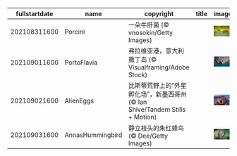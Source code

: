 |fullstartdate|name|copyright|title|image|
|--|--|--|--|--|
202108311600|Porcini|一朵牛肝菌 (© vnosokin/Getty Images)||![](/zh-CN/2021/09/202108311600Porcini.jpg)|
202109011600|PortoFlavia|弗拉维亚港，意大利撒丁岛 (© Visualframing/Adobe Stock)||![](/zh-CN/2021/09/202109011600PortoFlavia.jpg)|
202109021600|AlienEggs|比斯蒂荒野上的“外星孵化场”，新墨西哥州 (© Ian Shive/Tandem Stills + Motion)||![](/zh-CN/2021/09/202109021600AlienEggs.jpg)|
202109031600|AnnasHummingbird|静立枝头的朱红蜂鸟 (© Dee/Getty Images)||![](/zh-CN/2021/09/202109031600AnnasHummingbird.jpg)|
